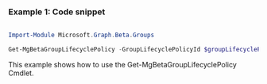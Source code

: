 ### Example 1: Code snippet

```powershell

Import-Module Microsoft.Graph.Beta.Groups

Get-MgBetaGroupLifecyclePolicy -GroupLifecyclePolicyId $groupLifecyclePolicyId

```
This example shows how to use the Get-MgBetaGroupLifecyclePolicy Cmdlet.

